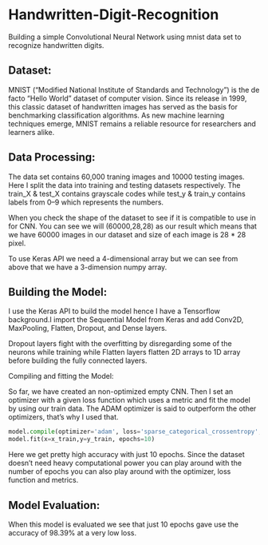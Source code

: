 # Handwritten-Digit-Recognition
Building a simple Convolutional Neural Network using mnist data set to recognize handwritten digits.

## Dataset:

MNIST (“Modified National Institute of Standards and Technology”) is the de facto “Hello World” dataset of computer vision. Since its release in 1999, this classic dataset of handwritten images has served as the basis for benchmarking classification algorithms. As new machine learning techniques emerge, MNIST remains a reliable resource for researchers and learners alike.

## Data Processing:

The data set contains 60,000 traning images and 10000 testing images. Here I split the data into training and testing datasets respectively. The train_X & test_X contains grayscale codes while test_y & train_y contains labels from 0–9 which represents the numbers.

When you check the shape of the dataset to see if it is compatible to use in for CNN. You can see we will (60000,28,28) as our result which means that we have 60000 images in our dataset and size of each image is 28 * 28 pixel.

To use Keras API we need a 4-dimensional array but we can see from above that we have a 3-dimension numpy array.

## Building the Model:

I use the Keras API to build the model hence I have a Tensorflow background.I import the Sequential Model from Keras and add Conv2D, MaxPooling, Flatten, Dropout, and Dense layers.

Dropout layers fight with the overfitting by disregarding some of the neurons while training while Flatten layers flatten 2D arrays to 1D array before building the fully connected layers.

Compiling and fitting the Model:

So far, we have created an non-optimized empty CNN. Then I set an optimizer with a given loss function which uses a metric and fit the model by using our train data. The ADAM optimizer is said to outperform the other optimizers, that’s why I used that.

```python
model.compile(optimizer='adam', loss='sparse_categorical_crossentropy', metrics=['accuracy'])
model.fit(x=x_train,y=y_train, epochs=10)
```

Here we get pretty high accuracy with just 10 epochs. Since the dataset doesn’t need heavy computational power you can play around with the number of epochs you can also play around with the optimizer, loss function and metrics.

## Model Evaluation:

When this model is evaluated we see that just 10 epochs gave use the accuracy of 98.39% at a very low loss.
